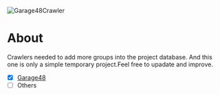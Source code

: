 ![Garage48Crawler](https://github.com/civictechhub/crawlers/workflows/Garage48Crawler/badge.svg?branch=master)
# About

Crawlers needed to add more groups into the project database. And this one is only a simple temporary project.Feel free to upadate and improve.

- [x] [Garage48](garage48)
- [ ] Others
